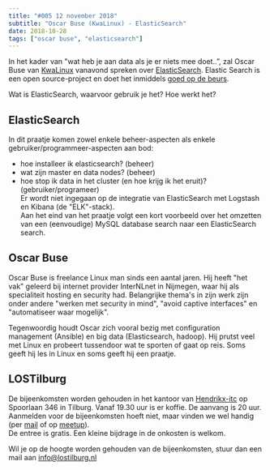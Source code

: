 ```yaml
---
title: "#005 12 november 2018"
subtitle: "Oscar Buse (KwaLinux) - ElasticSearch"
date: 2018-10-28
tags: ["oscar buse", "elasticsearch"]
---
```


In het kader van "wat heb je aan data als je er niets mee doet..”, zal Oscar Buse van [KwaLinux](https://kwalinux.nl) vanavond spreken
over [ElasticSearch](https://www.elastic.co/products/elasticsearch). Elastic Search is een open source-project en doet het inmiddels [goed op de beurs](https://www.volkskrant.nl/economie/elastic-is-het-jongste-nederlandse-techsucces-in-een-klap-vijf-miljard-dollar-waard~bebd0dc2/).
  
Wat is ElasticSearch, waarvoor gebruik je het? Hoe werkt het?

<!--more-->

## ElasticSearch
In dit praatje komen zowel enkele beheer-aspecten als enkele gebruiker/programmeer-aspecten aan bod:  
- hoe installeer ik elasticsearch? (beheer)  
- wat zijn master en data nodes? (beheer)  
- hoe stop ik data in het cluster (en hoe krijg ik het eruit)? (gebruiker/programeer)  
Er wordt niet ingegaan op de integratie van ElasticSearch met Logstash en Kibana (de "ELK"-stack).  
Aan het eind van het praatje volgt een kort voorbeeld over het omzetten van een (eenvoudige) MySQL database search naar een ElasticSearch search.

## Oscar Buse 
Oscar Buse is freelance Linux man sinds een aantal jaren. Hij heeft "het vak" geleerd bij internet provider InterNLnet in Nijmegen, waar hij als specialiteit
hosting en security had.
Belangrijke thema's in zijn werk zijn onder andere "werken met security in mind", "avoid captive interfaces" en "automatiseer waar mogelijk".

Tegenwoordig houdt Oscar zich vooral bezig met configuration management (Ansible) en big data (Elasticsearch, hadoop).
Hij prutst veel met Linux en probeert tussendoor wat te sporten of gaat op reis.
Soms geeft hij les in Linux en soms geeft hij een praatje.


## LOSTilburg
De bijeenkomsten worden gehouden in het kantoor van [Hendrikx-itc](https://www.hendrikx-itc.nl/) op Spoorlaan 346 in Tilburg. 
Vanaf 19.30 uur is er koffie. De aanvang is 20 uur.  
Aanmelden voor de bijeenkomsten hoeft niet, maar vinden we wel handig (per <a href="mailto:info@lostilburg.nl">mail</a> of op [meetup](https://www.meetup.com/nl-NL/Linux-Open-Source-Tilburg)).  
De entree is gratis. Een kleine bijdrage in de onkosten is welkom.  

Wil je op de hoogte worden gehouden van de bijeenkomsten, stuur dan een mail aan info@lostilburg.nl 


